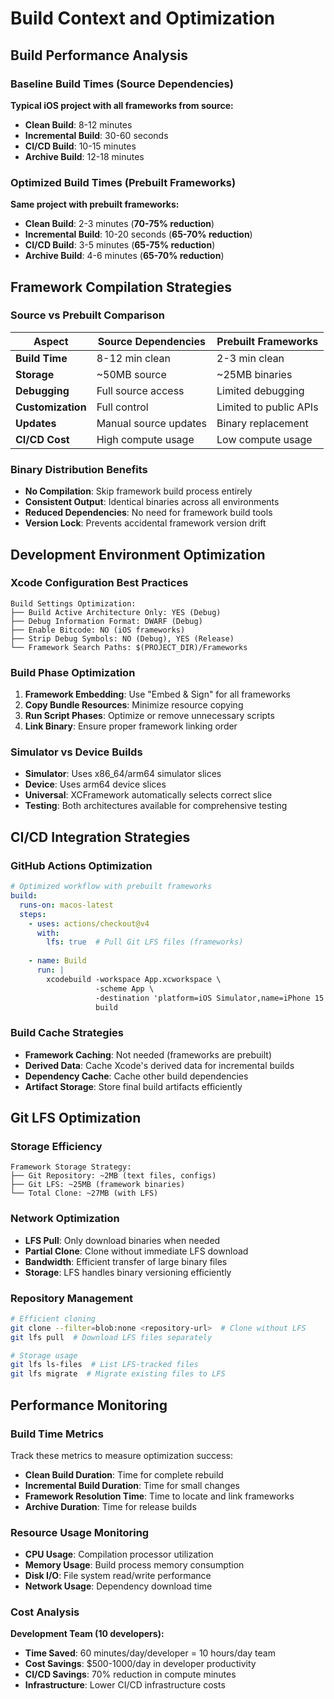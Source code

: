 # Build Context and Optimization

## Build Performance Analysis

### Baseline Build Times (Source Dependencies)
**Typical iOS project with all frameworks from source:**
- **Clean Build**: 8-12 minutes
- **Incremental Build**: 30-60 seconds  
- **CI/CD Build**: 10-15 minutes
- **Archive Build**: 12-18 minutes

### Optimized Build Times (Prebuilt Frameworks)
**Same project with prebuilt frameworks:**
- **Clean Build**: 2-3 minutes (**70-75% reduction**)
- **Incremental Build**: 10-20 seconds (**65-70% reduction**)
- **CI/CD Build**: 3-5 minutes (**65-75% reduction**)
- **Archive Build**: 4-6 minutes (**65-70% reduction**)

## Framework Compilation Strategies

### Source vs Prebuilt Comparison
| Aspect | Source Dependencies | Prebuilt Frameworks |
|--------|-------------------|-------------------|
| **Build Time** | 8-12 min clean | 2-3 min clean |
| **Storage** | ~50MB source | ~25MB binaries |
| **Debugging** | Full source access | Limited debugging |
| **Customization** | Full control | Limited to public APIs |
| **Updates** | Manual source updates | Binary replacement |
| **CI/CD Cost** | High compute usage | Low compute usage |

### Binary Distribution Benefits
- **No Compilation**: Skip framework build process entirely
- **Consistent Output**: Identical binaries across all environments
- **Reduced Dependencies**: No need for framework build tools
- **Version Lock**: Prevents accidental framework version drift

## Development Environment Optimization

### Xcode Configuration Best Practices
```
Build Settings Optimization:
├── Build Active Architecture Only: YES (Debug)
├── Debug Information Format: DWARF (Debug)
├── Enable Bitcode: NO (iOS frameworks)
├── Strip Debug Symbols: NO (Debug), YES (Release)
└── Framework Search Paths: $(PROJECT_DIR)/Frameworks
```

### Build Phase Optimization
1. **Framework Embedding**: Use "Embed & Sign" for all frameworks
2. **Copy Bundle Resources**: Minimize resource copying
3. **Run Script Phases**: Optimize or remove unnecessary scripts
4. **Link Binary**: Ensure proper framework linking order

### Simulator vs Device Builds
- **Simulator**: Uses x86_64/arm64 simulator slices
- **Device**: Uses arm64 device slices
- **Universal**: XCFramework automatically selects correct slice
- **Testing**: Both architectures available for comprehensive testing

## CI/CD Integration Strategies

### GitHub Actions Optimization
```yaml
# Optimized workflow with prebuilt frameworks
build:
  runs-on: macos-latest
  steps:
    - uses: actions/checkout@v4
      with:
        lfs: true  # Pull Git LFS files (frameworks)
    
    - name: Build
      run: |
        xcodebuild -workspace App.xcworkspace \
                   -scheme App \
                   -destination 'platform=iOS Simulator,name=iPhone 15' \
                   build
```

### Build Cache Strategies
- **Framework Caching**: Not needed (frameworks are prebuilt)
- **Derived Data**: Cache Xcode's derived data for incremental builds
- **Dependency Cache**: Cache other build dependencies
- **Artifact Storage**: Store final build artifacts efficiently

## Git LFS Optimization

### Storage Efficiency
```
Framework Storage Strategy:
├── Git Repository: ~2MB (text files, configs)
├── Git LFS: ~25MB (framework binaries)
└── Total Clone: ~27MB (with LFS)
```

### Network Optimization
- **LFS Pull**: Only download binaries when needed
- **Partial Clone**: Clone without immediate LFS download
- **Bandwidth**: Efficient transfer of large binary files
- **Storage**: LFS handles binary versioning efficiently

### Repository Management
```bash
# Efficient cloning
git clone --filter=blob:none <repository-url>  # Clone without LFS
git lfs pull  # Download LFS files separately

# Storage usage
git lfs ls-files  # List LFS-tracked files
git lfs migrate  # Migrate existing files to LFS
```

## Performance Monitoring

### Build Time Metrics
Track these metrics to measure optimization success:
- **Clean Build Duration**: Time for complete rebuild
- **Incremental Build Duration**: Time for small changes
- **Framework Resolution Time**: Time to locate and link frameworks
- **Archive Duration**: Time for release builds

### Resource Usage Monitoring
- **CPU Usage**: Compilation processor utilization
- **Memory Usage**: Build process memory consumption
- **Disk I/O**: File system read/write performance
- **Network Usage**: Dependency download time

### Cost Analysis
**Development Team (10 developers):**
- **Time Saved**: 60 minutes/day/developer = 10 hours/day team
- **Cost Savings**: $500-1000/day in developer productivity
- **CI/CD Savings**: 70% reduction in compute minutes
- **Infrastructure**: Lower CI/CD infrastructure costs